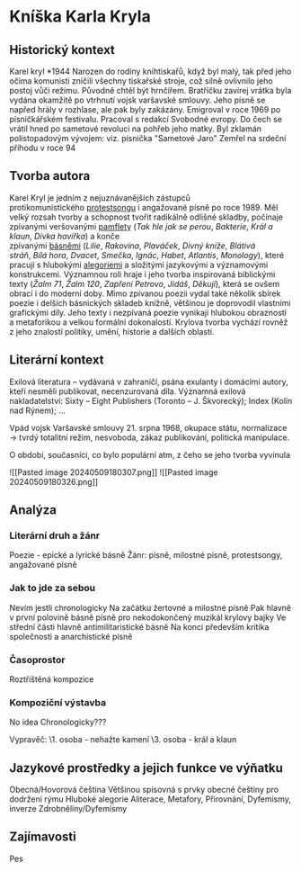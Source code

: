 # Kníška Karla Kryla

## Historický kontext
Karel kryl
\*1944
Narozen do rodiny knihtiskařů, když byl malý, tak před jeho očima komunisti zničili všechny tiskařské stroje, což silně ovlivnilo jeho postoj vůči režimu. Původně chtěl být hrnčířem. Bratříčku zavírej vrátka byla vydána okamžitě po vtrhnutí vojsk varšavské smlouvy. Jeho písně se napřed hrály v rozhlase, ale pak byly zakázány. Emigroval v roce 1969 po písničkářském festivalu. Pracoval s redakcí Svobodné evropy. Do čech se vrátil hned po sametové revoluci na pohřeb jeho matky. Byl zklamán polistopadovým vývojem: viz. písnička "Sametové Jaro"
Zemřel na srdeční příhodu v roce 94

## Tvorba autora
Karel Kryl je jedním z nejuznávanějších zástupců protikomunistického [protestsongu](https://cs.wikipedia.org/wiki/Protestsong "Protestsong") i angažované písně po roce 1989. Měl velký rozsah tvorby a schopnost tvořit radikálně odlišné skladby, počínaje zpívanými veršovanými [pamflety](https://cs.wikipedia.org/wiki/Pamflet "Pamflet") (_Tak hle jak se perou_, _Bakterie_, _Král a klaun_, _Dívka havířka_) a konče zpívanými [básněmi](https://cs.wikipedia.org/wiki/B%C3%A1se%C5%88 "Báseň") (_Lilie_, _Rakovina_, _Plaváček_, _Divný kníže_, _Blátivá stráň_, _Bílá hora_, _Dvacet_, _Smečka_, _Ignác_, _Habet_, _Atlantis_, _Monology_), které pracují s hlubokými [alegoriemi](https://cs.wikipedia.org/wiki/Alegorie "Alegorie") a složitými jazykovými a významovými konstrukcemi. Významnou roli hraje i jeho tvorba inspirovaná biblickými texty (_Žalm 71_, _Žalm 120_, _Zapření Petrovo_, _Jidáš_, _Děkuji_), která se ovšem obrací i do moderní doby. Mimo zpívanou poezii vydal také několik sbírek poezie i delších básnických skladeb knižně, většinou je doprovodil vlastními grafickými díly. Jeho texty i nezpívaná poezie vynikají hlubokou obrazností a metaforikou a velkou formální dokonalostí. Krylova tvorba vychází rovněž z jeho znalostí politiky, umění, historie a dalších oblastí.

## Literární kontext
Exilová literatura – vydávaná v zahraničí, psána exulanty i domácími autory, kteří nesměli publikovat, necenzurovaná díla. Významná exilová nakladatelství: Sixty – Eight Publishers (Toronto – J. Škvorecký); Index (Kolín nad Rýnem); …

Vpád vojsk Varšavské smlouvy 21. srpna 1968, okupace státu, normalizace → tvrdý
totalitní režim, nesvoboda, zákaz publikování, politická manipulace.

O období, současníci, co bylo populární atm, z čeho se jeho tvorba vyvinula

![[Pasted image 20240509180307.png]]
![[Pasted image 20240509180326.png]]

## Analýza
### Literární druh a žánr
Poezie - epické a lyrické básně
Žánr: písně, milostné písně, protestsongy, angažované písně

### Jak to jde za sebou
Nevím jestli chronologicky
Na začátku žertovné a milostné písně
Pak hlavně v první polovině básně písně pro nekodokončený muzikál krylovy bajky
Ve střední části hlavně antimilitaristické básně
Na konci především kritika společnosti a anarchistické písně

### Časoprostor
Roztříštěná kompozice

### Kompoziční výstavba
No idea
Chronologicky???

Vypravěč:
\1. osoba - nehažte kamení
\3. osoba - král a klaun

## Jazykové prostředky a jejich funkce ve výňatku
Obecná/Hovorová čeština
Většinou spisovná s prvky obecné češtiny pro dodržení rýmu
Hluboké alegorie
Aliterace, Metafory, Přirovnání, Dyfemismy, inverze
Zdrobněliny/Dyfemismy

## Zajímavosti
Pes